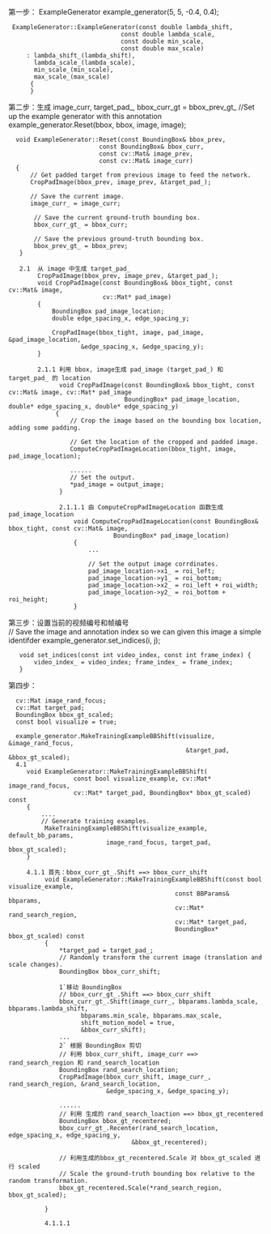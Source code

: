 
第一步：
  ExampleGenerator example_generator(5, 5, -0.4, 0.4);
     
     ExampleGenerator::ExampleGenerator(const double lambda_shift,
								   const double lambda_scale,
								   const double min_scale,
								   const double max_scale)
         : lambda_shift_(lambda_shift),
           lambda_scale_(lambda_scale),
           min_scale_(min_scale),
           max_scale_(max_scale)
          {
          }

第二步：生成 image_curr, target_pad_, bbox_curr_gt = bbox_prev_gt_
   //Set up the example generator with this annotation
   example_generator.Reset(bbox, bbox, image, image);

      void ExampleGenerator::Reset(const BoundingBox& bbox_prev,
							 const BoundingBox& bbox_curr,
							 const cv::Mat& image_prev,
							 const cv::Mat& image_curr)
      {
	      // Get padded target from previous image to feed the network.
	      CropPadImage(bbox_prev, image_prev, &target_pad_);
	
	      // Save the current image.
	      image_curr_ = image_curr;
	
	       // Save the current ground-truth bounding box.
	       bbox_curr_gt_ = bbox_curr;
	
	       // Save the previous ground-truth bounding box.
	       bbox_prev_gt_ = bbox_prev;
       }
       
       2.1  从 image 中生成 target_pad_
		    CropPadImage(bbox_prev, image_prev, &target_pad_);
            void CropPadImage(const BoundingBox& bbox_tight, const cv::Mat& image, 
							  cv::Mat* pad_image)
            {
	            BoundingBox pad_image_location;
	            double edge_spacing_x, edge_spacing_y;
	
	            CropPadImage(bbox_tight, image, pad_image, &pad_image_location, 
				        &edge_spacing_x, &edge_spacing_y);
            }
            
            2.1.1 利用 bbox, image生成 pad_image (target_pad_) 和 target_pad_ 的 location
			      void CropPadImage(const BoundingBox& bbox_tight, const cv::Mat& image, cv::Mat* pad_image
                                    BoundingBox* pad_image_location, double* edge_spacing_x, double* edge_spacing_y)
                 {
	                 // Crop the image based on the bounding box location, adding some padding.
	
	                 // Get the location of the cropped and padded image.
	                 ComputeCropPadImageLocation(bbox_tight, image, pad_image_location);
	
	                 ......
	                 // Set the output.
	                 *pad_image = output_image;
                  }
                  
                  2.1.1.1 由 ComputeCropPadImageLocation 函数生成 pad_image_location
				      void ComputeCropPadImageLocation(const BoundingBox& bbox_tight, const cv::Mat& image, 
								 BoundingBox* pad_image_location)
                      {
	                      ...
	
	                      // Set the output image corrdinates.
	                      pad_image_location->x1_ = roi_left;
	                      pad_image_location->y1_ = roi_bottom;
	                      pad_image_location->x2_ = roi_left + roi_width;
	                      pad_image_location->y2_ = roi_bottom + roi_height;
                      }

第三步：设置当前的视频编号和帧编号    
       // Save the image and annotation index so we can given this image a simple identifder
	   example_generator.set_indices(i, j);
       
       void set_indices(const int video_index, const int frame_index) {
           video_index_ = video_index; frame_index_ = frame_index;
       }

第四步：
      
	  cv::Mat image_rand_focus;
	  cv::Mat target_pad;
	  BoundingBox bbox_gt_scaled;
      const bool visualize = true;
      
      example_generator.MakeTrainingExampleBBShift(visualize, &image_rand_focus,
                                                     &target_pad, &bbox_gt_scaled);
      4.1
		 void ExampleGenerator::MakeTrainingExampleBBShift(
	                  const bool visualize_example, cv::Mat* image_rand_focus,
	                  cv::Mat* target_pad, BoundingBox* bbox_gt_scaled) const
	     {
		     .... 
			 // Generate training examples.
	          MakeTrainingExampleBBShift(visualize_example, default_bb_params,
							   image_rand_focus, target_pad, bbox_gt_scaled);
	     }
         
         4.1.1 首先：bbox_curr_gt_.Shift ==> bbox_curr_shift
			  void ExampleGenerator::MakeTrainingExampleBBShift(const bool visualize_example,
												  const BBParams& bbparams,
												  cv::Mat* rand_search_region,
												  cv::Mat* target_pad,
												  BoundingBox* bbox_gt_scaled) const
		      {
			      *target_pad = target_pad_;
				  // Randomly transform the current image (translation and scale changes).
	              BoundingBox bbox_curr_shift;
				  
				  1`移动 BoundingBox
				  // bbox_curr_gt_.Shift ==> bbox_curr_shift
				  bbox_curr_gt_.Shift(image_curr_, bbparams.lambda_scale, bbparams.lambda_shift,
                        bbparams.min_scale, bbparams.max_scale,
						shift_motion_model = true,
						&bbox_curr_shift);
				  ...
				  2` 根据 BoundingBox 剪切
				  // 利用 bbox_curr_shift, image_curr ==> rand_search_region 和 rand_search_location  
				  BoundingBox rand_search_location;
	              CropPadImage(bbox_curr_shift, image_curr_, rand_search_region, &rand_search_location,
				               &edge_spacing_x, &edge_spacing_y);
				  
				  ......
				  // 利用 生成的 rand_search_loaction ==> bbox_gt_recentered
				  BoundingBox bbox_gt_recentered;
	              bbox_curr_gt_.Recenter(rand_search_location, edge_spacing_x, edge_spacing_y, 
						              &bbox_gt_recentered);  
				  
				  // 利用生成的bbox_gt_recentered.Scale 对 bbox_gt_scaled 进行 scaled
				  // Scale the ground-truth bounding box relative to the random transformation.
	              bbox_gt_recentered.Scale(*rand_search_region, bbox_gt_scaled);
				  
		      }
              
              4.1.1.1 
				  









